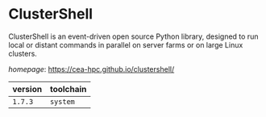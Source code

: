 # ClusterShell

ClusterShell is an event-driven open source Python library, designed to run local or distant commands  in parallel on server farms or on large Linux clusters.

*homepage*: <https://cea-hpc.github.io/clustershell/>

version | toolchain
--------|----------
``1.7.3`` | ``system``
